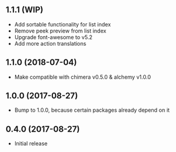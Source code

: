 ## 1.1.1 (WIP)

* Add sortable functionality for list index
* Remove peek preview from list index
* Upgrade font-awesome to v5.2
* Add more action translations

## 1.1.0 (2018-07-04)

* Make compatible with chimera v0.5.0 & alchemy v1.0.0

## 1.0.0 (2017-08-27)

* Bump to 1.0.0, because certain packages already depend on it

## 0.4.0 (2017-08-27)

* Initial release